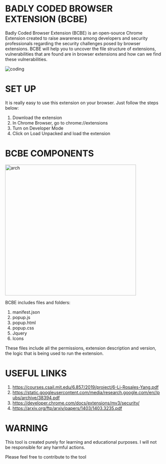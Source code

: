 # BADLY CODED BROWSER EXTENSION (BCBE)
Badly Coded Browser Extension (BCBE) is an open-source Chrome Extension created to raise awareness among developers and security professionals regarding the security challenges posed by browser extensions. BCBE will help you to uncover the file structure of extensions, vulnerabilities that are found are in browser extensions and how can we find these vulnerabilities. 

![coding](https://github.com/infosecak/BCBE/assets/70256749/0ee481f1-b340-42b8-a07e-6f3b46c114d5)

# SET UP
It is really easy to use this extension on your browser. Just follow the steps below:
1. Download the extension
2. In Chrome Browser, go to chrome://extensions
3. Turn on Developer Mode 
4. Click on Load Unpacked and load the extension

# BCBE COMPONENTS
<img width="422" alt="arch" src="https://github.com/infosecak/BCBE/assets/70256749/9ec395ea-4505-4784-892b-3085f2e1e270">

BCBE includes files and folders:
1. manifest.json
2. popup.js
3. popup.html
4. popup.css
5. Jquery
6. Icons

These files include all the permissions, extension description and version, the logic that is being used to run the extension. 


# USEFUL LINKS
1. https://courses.csail.mit.edu/6.857/2019/project/6-Li-Rosales-Yang.pdf
2. https://static.googleusercontent.com/media/research.google.com/en//pubs/archive/38394.pdf
3. https://developer.chrome.com/docs/extensions/mv3/security/
4. https://arxiv.org/ftp/arxiv/papers/1403/1403.3235.pdf

# WARNING
This tool is created purely for learning and educational purposes. I will not be responsible for any harmful actions. 

Please feel free to contribute to the tool
